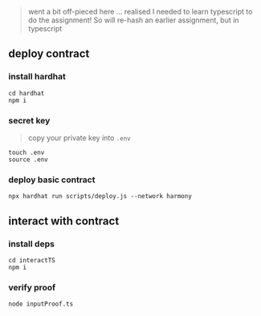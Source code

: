 > went a bit off-pieced here ... realised I needed to learn typescript to do the assignment! So will re-hash an earlier assignment, but in typescript

## deploy contract

### install hardhat

```
cd hardhat
npm i
```

### secret key

> copy your private key into `.env`
```
touch .env
source .env
```

### deploy basic contract

```
npx hardhat run scripts/deploy.js --network harmony
```

## interact with contract

### install deps

```
cd interactTS
npm i
```

### verify proof

```
node inputProof.ts 
```